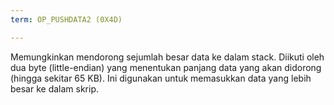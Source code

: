 ```yaml
---
term: OP_PUSHDATA2 (0X4D)

---
```

Memungkinkan mendorong sejumlah besar data ke dalam stack. Diikuti oleh dua byte (little-endian) yang menentukan panjang data yang akan didorong (hingga sekitar 65 KB). Ini digunakan untuk memasukkan data yang lebih besar ke dalam skrip.